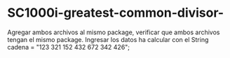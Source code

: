 # SC1000i-greatest-common-divisor-

Agregar ambos archivos al mismo package, verificar que ambos archivos tengan el mismo package.
Ingresar los datos ha calcular con el String cadena = "123 321 152 432 672 342 426";
